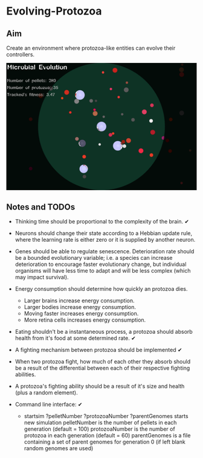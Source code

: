 # Evolving-Protozoa

## Aim

Create an environment where protozoa-like entities can evolve their controllers.

![png](/screenshots/tank.png)

## Notes and TODOs

* Thinking time should be proportional to the complexity of the brain. ✔

* Neurons should change their state according to a Hebbian update rule, where the 
  learning rate is either zero or it is supplied by another neuron.

* Genes should be able to regulate senescence. Deterioration rate should be a 
  bounded evolutionary variable; i.e. a species can increase deterioration to encourage 
  faster evolutionary change, but individual organisms will have less time to adapt and
  will be less complex (which may impact survival).

* Energy consumption should determine how quickly an protozoa dies. 
	- Larger brains increase energy consumption.
	- Larger bodies increase energy consumption.
	- Moving faster increases energy consumption.
	- More retina cells increases energy consumption.

* Eating shouldn't be a instantaneous process, a protozoa should absorb health from it's food
  at some determined rate. ✔

* A fighting mechanism between protozoa should be implemented ✔
* When two protozoa fight, how much of each other they absorb should be a result of the differential
  between each of their respective fighting abilities.
* A protozoa's fighting ability should be a result of it's size and health (plus a random element).

* Command line interface: ✔
	- startsim ?pelletNumber ?protozoaNumber ?parentGenomes
		  starts new simulation
		  pelletNumber is the number of pellets in each generation (default = 100)
		  protozoaNumber is the number of protozoa in each generation (default = 60)
		  parentGenomes is a file containing a set of parent genomes for generation 0 (if left blank random genomes are used)

